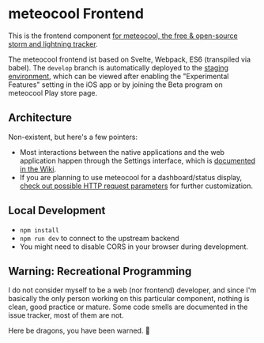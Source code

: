 # meteocool Frontend

This is the frontend component [for meteocool, the free & open-source
storm and lightning tracker](https://github.com/meteocool/).


The meteocool frontend ist based on Svelte, Webpack, ES6 (transpiled
via babel). The `develop` branch is automatically deployed to the
[staging environment](https://better.meteocool.com), which can be
viewed after enabling the "Experimental Features" setting in the
iOS app or by joining the Beta program on meteocool Play store page.

## Architecture

Non-existent, but here's a few pointers:

* Most interactions between the native applications and the web
  application happen through the Settings interface, which is
  [documented in the Wiki](https://github.com/meteocool/core/wiki/Settings-API).
* If you are planning to use meteocool for a dashboard/status display,
  [check out possible HTTP request parameters](https://github.com/meteocool/core/wiki/URL-Parameters)
  for further customization.

## Local Development
- `npm install`
- `npm run dev` to connect to the upstream backend
- You might need to disable CORS in your browser during development.

## Warning: Recreational Programming

I do not consider myself to be a web (nor frontend) developer, and
since I'm basically the only person working on this particular
component, nothing is clean, good practice or mature.  Some
code smells are documented in the issue tracker, most of
them are not.

Here be dragons, you have been warned. 🐲
